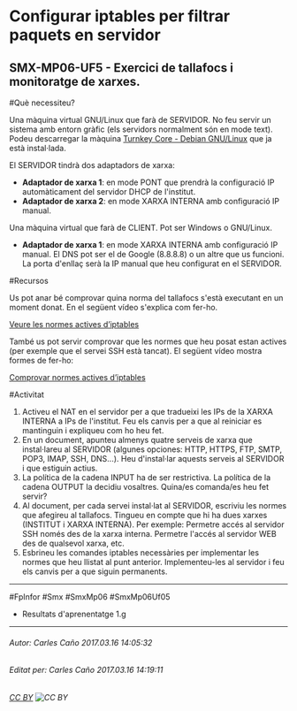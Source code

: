 # Configurar iptables per filtrar paquets en servidor
## SMX-MP06-UF5 - Exercici de tallafocs i monitoratge de xarxes.
#Què necessiteu?

Una màquina virtual GNU/Linux que farà de SERVIDOR. No feu servir un sistema amb entorn gràfic (els servidors normalment són en mode text). Podeu descarregar la màquina [Turnkey Core - Debian GNU/Linux](https://www.turnkeylinux.org/core) que ja està instal·lada.

El SERVIDOR tindrà dos adaptadors de xarxa:

- **Adaptador de xarxa 1**: en mode PONT que prendrà la configuració IP automàticament del servidor DHCP de l'institut.
- **Adaptador de xarxa 2**: en mode XARXA INTERNA amb configuració IP manual.

Una màquina virtual que farà de CLIENT. Pot ser Windows o GNU/Linux.

- **Adaptador de xarxa 1**: en mode XARXA INTERNA amb configuració IP manual. El DNS pot ser el de Google (8.8.8.8) o un altre que us funcioni. La porta d'enllaç serà la IP manual que heu configurat en el SERVIDOR.

#Recursos

Us pot anar bé comprovar quina norma del tallafocs s'està executant en un moment donat. En el següent vídeo s'explica com fer-ho.

[Veure les normes actives d’iptables](https://vimeo.com/41920351)

També us pot servir comprovar que les normes que heu posat estan actives (per exemple que el servei SSH està tancat). El següent vídeo mostra formes de fer-ho:

[Comprovar normes actives d’iptables](https://vimeo.com/41791591)

#Activitat

1. Activeu el NAT en el servidor per a que tradueixi les IPs de la XARXA INTERNA a IPs de l'institut. Feu els canvis per a que al reiniciar es mantinguin i expliqueu com ho heu fet.
2. En un document, apunteu almenys quatre serveis de xarxa que instal·lareu al SERVIDOR (algunes opciones: HTTP, HTTPS, FTP, SMTP, POP3, IMAP, SSH, DNS...). Heu d'instal·lar aquests serveis al SERVIDOR i que estiguin actius.
3. La política de la cadena INPUT ha de ser restrictiva. La política de la cadena OUTPUT la decidiu vosaltres. Quina/es comanda/es heu fet servir?
4. Al document, per cada servei instal·lat al SERVIDOR, escriviu les normes que afegireu al  tallafocs. Tingueu en compte que hi ha dues xarxes (INSTITUT i XARXA INTERNA). Per exemple: Permetre accés al servidor SSH només des de la xarxa interna. Permetre l'accés al servidor WEB des de qualsevol xarxa, etc.
5. Esbrineu les comandes iptables necessàries per implementar les normes que heu llistat al punt anterior. Implementeu-les al servidor i feu els canvis per a que siguin permanents.

---

#FpInfor #Smx #SmxMp06 #SmxMp06Uf05

* Resultats d'aprenentatge 1.g
---

###### Autor: Carles Caño 2017.03.16 14:05:32
###### Editat per: Carles Caño 2017.03.16 14:19:11
###### [CC BY](https://creativecommons.org/licenses/by/4.0/) ![CC BY](https://licensebuttons.net/l/by/3.0/80x15.png)
